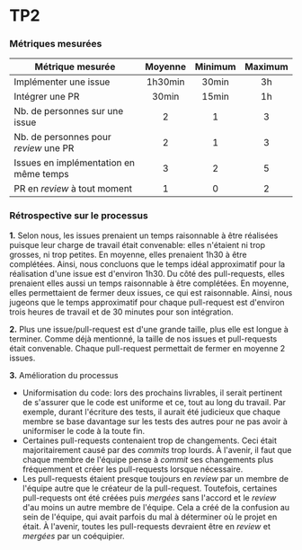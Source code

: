 # TP2

### Métriques mesurées
| Métrique mesurée                       | Moyenne | Minimum | Maximum |
| -------------------------------------- |:-------:|:-------:|:-------:|
| Implémenter une issue                  | 1h30min | 30min   | 3h      |
| Intégrer une PR                        | 30min   | 15min   | 1h      |
| Nb. de personnes sur une issue         | 2       | 1       | 3       |
| Nb. de personnes pour _review_ une PR  | 2       | 1       | 3       |
| Issues en implémentation en même temps | 3       | 2       | 5       |
| PR en _review_ à tout moment           | 1       | 0       | 2       |


### Rétrospective sur le processus

**1.** Selon nous, les issues prenaient un temps raisonnable à être réalisées puisque leur charge de travail était convenable: elles n'étaient ni trop grosses, ni trop petites. En moyenne, elles prenaient 1h30 à être complétées. Ainsi, nous concluons que le temps idéal approximatif pour la réalisation d'une issue est d'environ 1h30. Du côté des pull-requests, elles prenaient elles aussi un temps raisonnable à être complétées. En moyenne, elles permettaient de fermer deux issues, ce qui est raisonnable. Ainsi, nous jugeons que le temps approximatif pour chaque pull-request est d'environ trois heures de travail et de 30 minutes pour son intégration.

**2.** Plus une issue/pull-request est d'une grande taille, plus elle est longue à terminer. Comme déjà mentionné, la taille de nos issues et pull-requests était convenable. Chaque pull-request permettait de fermer en moyenne 2 issues.

**3.** Amélioration du processus
- Uniformisation du code: lors des prochains livrables, il serait pertinent de s'assurer que le code est uniforme et ce, tout au long du travail. Par exemple, durant l'écriture des tests, il aurait été judicieux que chaque membre se base davantage sur les tests des autres pour ne pas avoir à uniformiser le code à la toute fin.
- Certaines pull-requests contenaient trop de changements. Ceci était majoritairement causé par des _commits_ trop lourds. À l'avenir, il faut que chaque membre de l'équipe pense à _commit_ ses changements plus fréquemment et créer les pull-requests lorsque nécessaire.
- Les pull-requests étaient presque toujours en _review_ par un membre de l'équipe autre que le créateur de la pull-request. Toutefois, certaines pull-requests ont été créées puis _mergées_ sans l'accord et le _review_ d'au moins un autre membre de l'équipe. Cela a créé de la confusion au sein de l'équipe, qui avait parfois du mal à déterminer où le projet en était. À l'avenir, toutes les pull-requests devraient être en _review_ et _mergées_ par un coéquipier.
